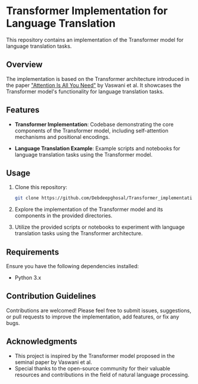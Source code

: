 # Transformer Implementation for Language Translation

This repository contains an implementation of the Transformer model for language translation tasks.

## Overview

The implementation is based on the Transformer architecture introduced in the paper ["Attention Is All You Need"](https://arxiv.org/abs/1706.03762) by Vaswani et al. It showcases the Transformer model's functionality for language translation tasks.

## Features

- **Transformer Implementation**: Codebase demonstrating the core components of the Transformer model, including self-attention mechanisms and positional encodings.
  
- **Language Translation Example**: Example scripts and notebooks for language translation tasks using the Transformer model.

## Usage

1. Clone this repository:
    ```bash
    git clone https://github.com/Debdeepghosal/Transformer_implementation_language_translation.git
    ```

2. Explore the implementation of the Transformer model and its components in the provided directories.

3. Utilize the provided scripts or notebooks to experiment with language translation tasks using the Transformer architecture.

## Requirements

Ensure you have the following dependencies installed:

- Python 3.x

## Contribution Guidelines

Contributions are welcomed! Please feel free to submit issues, suggestions, or pull requests to improve the implementation, add features, or fix any bugs.

## Acknowledgments

- This project is inspired by the Transformer model proposed in the seminal paper by Vaswani et al.
- Special thanks to the open-source community for their valuable resources and contributions in the field of natural language processing.
